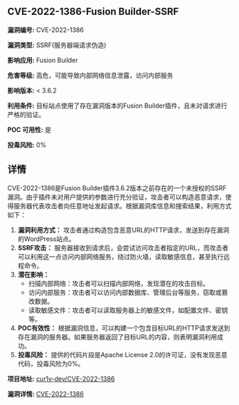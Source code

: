 ## CVE-2022-1386-Fusion Builder-SSRF

**漏洞编号:** CVE-2022-1386

**漏洞类型:** SSRF(服务器端请求伪造)

**影响应用:** Fusion Builder

**危害等级:** 高危，可能导致内部网络信息泄露，访问内部服务

**影响版本:** < 3.6.2

**利用条件:** 目标站点使用了存在漏洞版本的Fusion Builder插件，且未对请求进行严格的验证。

**POC 可用性:** 是

**投毒风险:** 0%

## 详情

CVE-2022-1386是Fusion Builder插件3.6.2版本之前存在的一个未授权的SSRF漏洞。由于插件未对用户提供的参数进行充分验证，攻击者可以构造恶意请求，使得服务器代表攻击者向任意地址发起请求。根据漏洞库信息和搜索结果，利用方式如下：

1.  **漏洞利用方式：** 攻击者通过构造包含恶意URL的HTTP请求，发送到存在漏洞的WordPress站点。
2.  **SSRF攻击：** 服务器接收到请求后，会尝试访问攻击者指定的URL，而攻击者可以利用这一点访问内部网络服务，绕过防火墙，读取敏感信息，甚至执行远程命令。
3.  **潜在影响：**
    *   扫描内部网络：攻击者可以扫描内部网络，发现潜在的攻击目标。
    *   访问内部服务：攻击者可以访问内部数据库、管理后台等服务，窃取或篡改数据。
    *   读取敏感文件：攻击者可以读取服务器上的敏感文件，如配置文件、密钥等。
4.  **POC有效性：** 根据漏洞信息，可以构建一个包含目标URL的HTTP请求发送到存在漏洞的服务器。如果服务器返回了目标URL的内容，则表明漏洞利用成功。
5.  **投毒风险：** 提供的代码片段是Apache License 2.0的许可证，没有发现恶意代码，投毒风险为0%。

**项目地址:** [cur1y-dev/CVE-2022-1386](https://github.com/cur1y-dev/CVE-2022-1386)

**漏洞详情:** [CVE-2022-1386](https://nvd.nist.gov/vuln/detail/CVE-2022-1386)